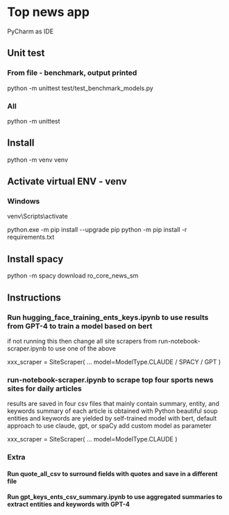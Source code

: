 # Top news app
PyCharm as IDE

## Unit test
### From file - benchmark, output printed
python -m unittest test/test_benchmark_models.py
### All
python -m unittest

## Install
python -m venv venv

## Activate virtual ENV - venv
### Windows
venv\Scripts\activate

python.exe -m pip install --upgrade pip
python -m pip install -r requirements.txt

## Install spacy
python -m spacy download ro_core_news_sm

## Instructions

### Run hugging_face_training_ents_keys.ipynb to use results from GPT-4 to train a model based on bert
if not running this then change all site scrapers from run-notebook-scraper.ipynb to use one of the above

xxx_scraper = SiteScraper(
    ...
    model=ModelType.CLAUDE / SPACY / GPT
)

### run-notebook-scraper.ipynb to scrape top four sports news sites for daily articles
results are saved in four csv files that mainly contain summary, entity, and keywords
summary of each article is obtained with Python beautiful soup
entities and keywords are yielded by self-trained model with bert, default approach
to use claude, gpt, or spaCy add custom model as parameter

xxx_scraper = SiteScraper(
    ...
    model=ModelType.CLAUDE
)

### Extra
#### Run quote_all_csv to surround fields with quotes and save in a different file
#### Run gpt_keys_ents_csv_summary.ipynb to use aggregated summaries to extract entities and keywords with GPT-4
